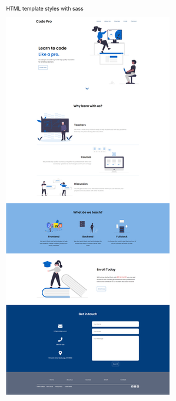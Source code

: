 HTML template styles with sass

![website image](https://github.com/thomas-cormican/code-pro-html-template/blob/master/img/website.png)
